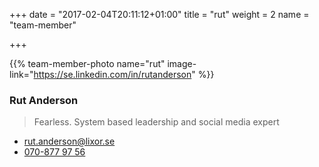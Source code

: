 +++
date = "2017-02-04T20:11:12+01:00"
title = "rut"
weight = 2
name = "team-member"

+++

{{% team-member-photo name="rut" image-link="https://se.linkedin.com/in/rutanderson" %}}
### Rut Anderson
> Fearless. System based leadership and social media expert

* [rut.anderson@lixor.se](mailto:rut.anderson@lixor.se)
* [070-877 97 56](tel:+46708779756)
